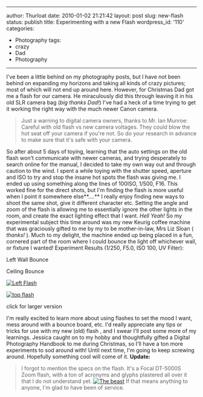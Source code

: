 --------------------------------------------------------------------------------
author: Thurloat
date: 2010-01-02 21:21:42
layout: post
slug: new-flash
status: publish
title: Experimenting with a new Flash
wordpress_id: '110'
categories:
- Photography
tags:
- crazy
- Dad
- Photography
--------------------------------------------------------------------------------

I've been a little behind on my photography posts, but I have not been
behind on expanding my horizons and taking all kinds of crazy pictures;
most of which will not end up around here. However, for Christmas Dad
got me a flash for our camera. He miraculously did this through leaving
it in his old SLR camera bag (*big thanks Dad!*) I've had a heck of a
time trying to get it working the right way with the much newer Canon
camera.

> Just a warning to digital camera owners, thanks to Mr. Ian Munroe:
> Careful with old flash vs new camera voltages. They could blow the hot
> seat off your camera if you're not. So do your research in advance to
> make sure that it's safe with your camera.

So after about 5 days of toying, learning that the auto settings on the
old flash won't communicate with newer cameras, and trying desperately
to search online for the manual, I decided to take my own way out and
through caution to the wind. I spent a while toying with the shutter
speed, aperture and ISO to try and stop the insane hot spots the flash
was giving me. I ended up using something along the lines of 100ISO,
1/500, F16. This worked fine for the direct shots, but I'm finding the
flash is more useful when I point it somewhere else**....** I really
enjoy finding new ways to shoot the same shot, give it different
character etc. Setting the angle and zoom of the flash is allowing me to
essentially ignore the other lights in the room, and create the exact
lighting effect that I want. *Hell Yeah!* So my experimental subject
this time around was my new Keurig coffee machine that was graciously
gifted to me by my to be mother-in-law, Mrs Liz Sloan ( *thanks!* ).
Much to my delight, the machine ended up being placed in a fun, cornered
part of the room where I could bounce the light off whichever wall, or
fixture I wanted! Experiment Results (1/250, F5.0, ISO 100, UV Filter):

Left Wall Bounce

Ceiling Bounce

[![Left
Flash](http://farm5.static.flickr.com/4010/4239014498_d3783b5dd6_m.jpg)](http://www.flickr.com/photos/thurloat/4239014498/ "Left Flash by Thurloat, on Flickr")

[![top
flash](http://farm5.static.flickr.com/4001/4238240409_3d1dfec48f_m.jpg)](http://www.flickr.com/photos/thurloat/4238240409/ "top flash by Thurloat, on Flickr")

click for larger version

I'm really excited to learn more about using flashes to set the mood I
want, mess around with a bounce board, etc. I'd really appreciate any
tips or tricks for use with my new (old) flash , and I swear I'll post
some more of my learnings. Jessica caught on to my hobby and
thoughtfully gifted a Digital Photography Handbook to me during
Christmas, so I'll have a ton more experiments to sod around with! Until
next time, I'm going to keep screwing around. Hopefully something cool
will come of it. **Update:**

> I forgot to mention the specs on the flash. It's a Focal DT-5000S Zoom
> flash, with a ton of acronyms and glyphs plastered all over it that I
> do not understand yet. [![The
> beast](http://farm3.static.flickr.com/2696/4239277398_aa5432ae6e_t.jpg)](http://www.flickr.com/photos/thurloat/4239277398/ "The beast by Thurloat, on Flickr")
> If that means anything to anyone, I'm glad to have been of service.
